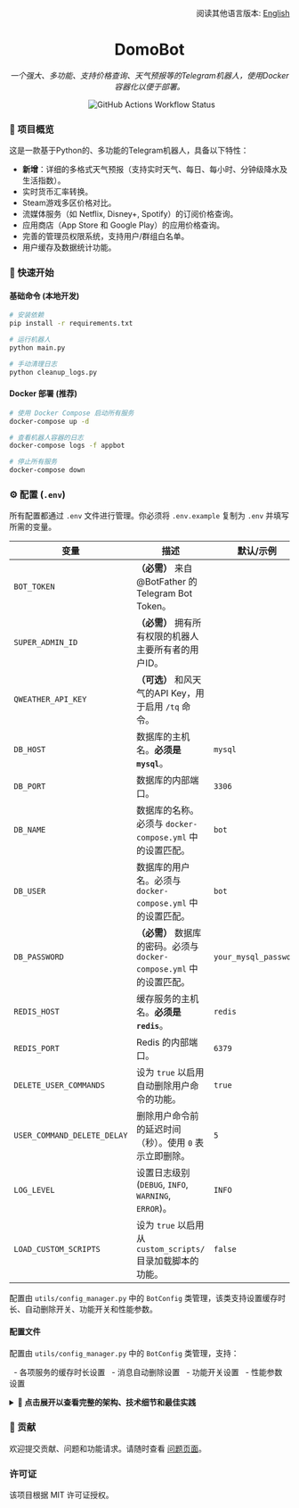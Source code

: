 <div align="right">

阅读其他语言版本: [English](./README.md)

</div>

<div align="center">

# DomoBot
*一个强大、多功能、支持价格查询、天气预报等的Telegram机器人，使用Docker容器化以便于部署。*

</div>

<p align="center">
  <img src="https://github.com/SzeMeng76/domobot/actions/workflows/docker-publish.yml/badge.svg" alt="GitHub Actions Workflow Status" />
</p>

### 📝 项目概览

这是一款基于Python的、多功能的Telegram机器人，具备以下特性：
-   **新增**：详细的多格式天气预报（支持实时天气、每日、每小时、分钟级降水及生活指数）。
-   实时货币汇率转换。
-   Steam游戏多区价格对比。
-   流媒体服务（如 Netflix, Disney+, Spotify）的订阅价格查询。
-   应用商店（App Store 和 Google Play）的应用价格查询。
-   完善的管理员权限系统，支持用户/群组白名单。
-   用户缓存及数据统计功能。

### 🚀 快速开始

#### 基础命令 (本地开发)
```bash
# 安装依赖
pip install -r requirements.txt

# 运行机器人
python main.py

# 手动清理日志
python cleanup_logs.py
````

#### Docker 部署 (推荐)

```bash
# 使用 Docker Compose 启动所有服务
docker-compose up -d

# 查看机器人容器的日志
docker-compose logs -f appbot

# 停止所有服务
docker-compose down
```

### ⚙️ 配置 (`.env`)

所有配置都通过 `.env` 文件进行管理。你必须将 `.env.example` 复制为 `.env` 并填写所需的变量。

| 变量                        | 描述                                                                        | 默认/示例               |
| --------------------------- | --------------------------------------------------------------------------- | ----------------------- |
| `BOT_TOKEN`                 | **（必需）** 来自 @BotFather 的 Telegram Bot Token。                         |                         |
| `SUPER_ADMIN_ID`            | **（必需）** 拥有所有权限的机器人主要所有者的用户ID。                       |                         |
| `QWEATHER_API_KEY`          | **（可选）** 和风天气的API Key，用于启用 `/tq` 命令。                       |                         |
| `DB_HOST`                   | 数据库的主机名。**必须是 `mysql`**。                                        | `mysql`                 |
| `DB_PORT`                   | 数据库的内部端口。                                                          | `3306`                  |
| `DB_NAME`                   | 数据库的名称。必须与 `docker-compose.yml` 中的设置匹配。                    | `bot`                   |
| `DB_USER`                   | 数据库的用户名。必须与 `docker-compose.yml` 中的设置匹配。                  | `bot`                   |
| `DB_PASSWORD`               | **（必需）** 数据库的密码。必须与 `docker-compose.yml` 中的设置匹配。       | `your_mysql_password`   |
| `REDIS_HOST`                | 缓存服务的主机名。**必须是 `redis`**。                                      | `redis`                 |
| `REDIS_PORT`                | Redis 的内部端口。                                                          | `6379`                  |
| `DELETE_USER_COMMANDS`      | 设为 `true` 以启用自动删除用户命令的功能。                                  | `true`                  |
| `USER_COMMAND_DELETE_DELAY` | 删除用户命令前的延迟时间（秒）。使用 `0` 表示立即删除。                     | `5`                     |
| `LOG_LEVEL`                 | 设置日志级别 (`DEBUG`, `INFO`, `WARNING`, `ERROR`)。                        | `INFO`                  |
| `LOAD_CUSTOM_SCRIPTS`       | 设为 `true` 以启用从 `custom_scripts/` 目录加载脚本的功能。                 | `false`                 |

配置由 `utils/config_manager.py` 中的 `BotConfig` 类管理，该类支持设置缓存时长、自动删除开关、功能开关和性能参数。

#### 配置文件

配置由 `utils/config_manager.py` 中的 `BotConfig` 类管理，支持：

  - 各项服务的缓存时长设置
  - 消息自动删除设置
  - 功能开关设置
  - 性能参数设置

<details>
<summary><b>📖 点击展开以查看完整的架构、技术细节和最佳实践</b></summary>

### 🛠️ 架构总览

#### 核心组件

1.  **主应用** (`main.py`): 处理异步初始化、依赖注入和生命周期管理。
2.  **命令模块** (`commands/`): 每个服务都有自己的模块，通过工厂模式注册并进行权限控制。
3.  **工具模块** (`utils/`):
          - `config_manager.py`: 配置管理。
          - `cache_manager.py`, `redis_cache_manager.py`: 缓存管理。
          - `mysql_user_manager.py`: 用户和权限的数据库操作。
          - `task_scheduler.py`, `redis_task_scheduler.py`: 任务调度。
          - `permissions.py`: 权限系统。
4.  **数据存储:**
          - **Redis:** 用于缓存和消息删除调度。
          - **MySQL:** 用于用户数据和权限管理。

#### 关键设计模式

  - **命令工厂:** 用于统一的命令注册和权限处理。
  - **依赖注入:** 核心组件通过 `bot_data` 传递。
  - **异步编程:** 完全支持所有I/O操作的 `async/await`。
  - **基于装饰器的错误处理:** 统一处理命令的错误。
  - **直接异步权限检查:** 复杂的适配器层已被移除，MySQL操作现在是直接异步的。

### 🗄️ 数据库结构

  - `users`: 用户基本信息
  - `admin_permissions`: 管理员
  - `super_admins`: 超级管理员
  - `user_whitelist`: 用户白名单
  - `group_whitelist`: 群组白名单
  - `admin_logs`: 管理员操作日志
  - `command_stats`: 命令使用统计

数据库结构定义在 `database/init.sql` 中，并在应用首次运行时自动创建。

### 🔐 权限系统

#### 架构优化

项目已从SQLite兼容性适配器完全迁移到统一的 MySQL + Redis 架构：

  - **直接异步权限检查:** `utils/permissions.py` 直接从 `context.bot_data['user_cache_manager']` 获取MySQL管理器。
  - **统一数据存储:** 所有权限数据都存储在MySQL中，防止不一致。
  - **性能提升:** 移除了同步到异步的复杂性，提高了响应速度。

#### 权限级别

1.  **超级管理员:** 通过 `SUPER_ADMIN_ID` 环境变量配置。
2.  **管理员:** 存储在MySQL的 `admin_permissions` 表中。
3.  **白名单用户:** 在私聊 (`user_whitelist`) 或群聊 (`group_whitelist`) 中需要。

### 🧩 扩展机器人

#### 自定义脚本

将Python脚本放置在 `custom_scripts/` 目录中，并设置 `LOAD_CUSTOM_SCRIPTS=true` 以自动加载它们。脚本可以访问：

  - `application`: Telegram Application 实例。
  - `cache_manager`: Redis 缓存管理器。
  - `rate_converter`: 货币转换器。
  - `user_cache_manager`: 用户缓存管理器。
  - `stats_manager`: 统计管理器。

#### 新命令开发

1.  在 `commands/` 目录中创建一个新模块。
2.  使用 `command_factory.register_command()` 注册新命令。
3.  设置适当的权限级别。
4.  在 `main.py` 中注入任何必要的依赖。

### 📊 日志与监控

#### 日志管理

  - **日志文件:** `logs/bot-YYYY-MM-DD.log`
  - **日志轮转:** 10MB 大小限制，保留5个备份。
  - **日志级别:** 支持 `DEBUG`, `INFO`, `WARNING`, `ERROR`。
  - **定期清理:** 通过 `cleanup_logs.py` 或计划任务执行。

#### 监控功能

  - 命令使用统计
  - 用户活动监控
  - 错误日志记录
  - 性能指标收集

### ⚡ 性能优化

#### 缓存策略

  - **Redis缓存:** 用于高频数据，如价格信息和天气位置查询。
  - **统一缓存管理:** 通过 `redis_cache_manager.py` 管理。
  - **智能缓存:** 不同服务的缓存时长可配置。

#### 任务调度

  - **Redis任务调度器:** 支持计划性、周期性任务。
  - **消息删除:** 自动清理临时消息。
  - **缓存清理:** 定期清除过期缓存。

#### 连接管理

  - **连接池:** 用于MySQL和Redis。
  - **异步客户端:** 使用 `httpx` 进行异步HTTP请求。
  - **优雅关闭:** 优雅地清理资源并关闭连接。

### 💡 开发最佳实践

1.  **错误处理:** 使用 `@with_error_handling` 装饰器。
2.  **日志记录:** 使用适当的日志级别。
3.  **权限检查:** 使用 `@require_permission(...)` 装饰器。
4.  **异步权限:** 通过 `context.bot_data['user_cache_manager']` 获取用户管理器。
5.  **缓存:** 使用Redis缓存以避免重复请求。
6.  **异步代码:** 对所有I/O密集型操作使用 `async/await`。
7.  **配置:** 通过环境变量管理所有设置。
8.  **数据库查询:** 使用参数化查询以防止SQL注入。

### 🔍 故障排查

#### 常见问题

1.  **数据库连接失败:** 检查MySQL的配置和连接。
2.  **Redis连接失败:** 检查Redis服务的状态。
3.  **权限错误:** 确保用户在白名单或管理员列表中。
4.  **命令无响应:** 检查日志文件以查找错误。
5.  **天气命令失败:** 请确保在 `.env` 文件中正确设置了 `QWEATHER_API_KEY`，并且该密钥是有效的。

#### 调试技巧

1.  设置 `LOG_LEVEL=DEBUG` 以获取详细日志。
2.  使用 `docker-compose logs -f appbot` 查看实时日志。
3.  检查Redis缓存状态。
4.  验证数据库表结构和数据。

### 📜 架构迁移说明 (v2.0 - 最新)

**移除的组件:**

  - `utils/compatibility_adapters.py` - SQLite 兼容性适配器
  - `utils/redis_mysql_adapters.py` - 混合适配器
  - `utils/unified_database.py` - 统一的SQLite数据库
  - 其他SQLite相关文件

**架构优化:**

  - 统一了基于 MySQL + Redis 的架构。
  - 实现了直接的异步权限检查，移除了复杂的适配器层。
  - 提升了性能和代码可维护性。
  - 解决了一个白名单群组用户无法使用机器人的问题。

**迁移要点:**

  - 所有权限数据现在都存储在MySQL中。
  - Redis用于缓存和消息删除调度。
  - MySQL和Redis的连接详情必须在 `.env` 文件中配置。

</details>

### 🤝 贡献

欢迎提交贡献、问题和功能请求。请随时查看 [问题页面](https://github.com/SzeMeng76/domobot/issues)。

### 许可证

该项目根据 MIT 许可证授权。

```
```
